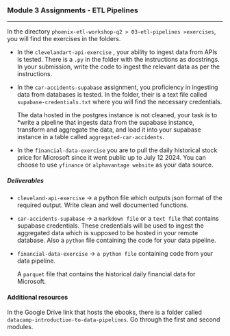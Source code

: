 ### Module 3 Assignments - ETL Pipelines

---

In the directory `phoenix-etl-workshop-q2 > 03-etl-pipelines >exercises`, you will find  the exercises in the folders.

- In the `clevelandart-api-exercise` , your ability to ingest data from APIs is tested. There is a `.py` in the folder with the instructions as docstrings. In your submission, write the code to ingest the relevant data as per the instructions.

- In the `car-accidents-supabase` assignment, you proficiency in ingesting data from databases is tested. In the folder, their is a text file called `supabase-credentials.txt` where you will find the necessary credentials. 
  
  The data hosted in the postgres instance is not cleaned, your task is to *write a pipeline that ingests data from the supabase instance, transform and aggregate the data, and load it into your supabase instance in a table called `aggregated-car-accidents`.

- In the `financial-data-exercise`  you are to pull the daily historical stock price for Microsoft since it went public up to July 12 2024. You can choose to use `yfinance` or `alphavantage website` as your data source. 

##### Deliverables

- `cleveland-api-exercise` -> a python file which outputs json format of the required output. Write clean and well documented functions. 

- `car-accidents-supabase` -> a `markdown file` or a `text file` that contains supabase credentials. These credentials will be used to ingest the aggregated data which is supposed to be hosted in your remote database. Also a `python` file containing the code for your data pipeline.

- `financial-data-exercise` -> `a python file` containing code from your data pipeline. 
  
  A `parquet` file that contains the historical daily financial data for Microsoft.

#### Additional resources

In the Google Drive link that hosts the ebooks, there is a folder called `datacamp-introduction-to-data-pipelines`.  Go through the first and second modules.